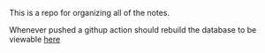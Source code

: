 This is a repo for organizing all of the notes. 

Whenever pushed a githup action should rebuild the database to be viewable [here](https://daredyoshi.github.io/notes.github.io)
